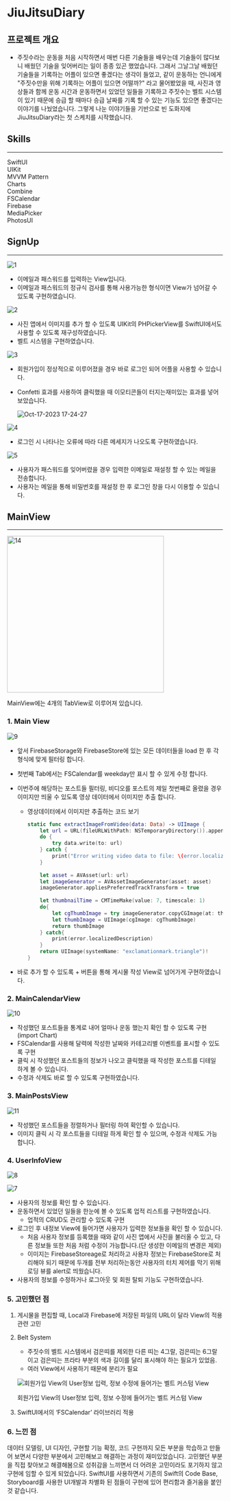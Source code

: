 # JiuJitsuDiary

## 프로젝트 개요
- 주짓수라는 운동을 처음 시작하면서 매번 다른 기술들을 배우는데 기술들이 많다보니 배웠던 기술을 잊어버리는 일이 종종 있곤 했었습니다. 그래서 그날그날 배웠던 기술들을 기록하는 어플이 있으면 좋겠다는 생각이 들었고, 같이 운동하는 언니에게 "주짓수만을 위해 기록하는 어플이 있으면 어떨까?" 라고 물어봤었을 때, 사진과 영상들과 함께 운동 시간과 운동하면서 있었던 일들을 기록하고 주짓수는 벨트 시스템이 있기 때문에 승급 할 때마다 승급 날짜를 기록 할 수 있는 기능도 있으면 좋겠다는 이야기를 나눴었습니다. 그렇게 나눈 이야기들을 기반으로 빈 도화지에 JiuJitsuDiary라는 첫 스케치를 시작했습니다.

## Skills
---
SwiftUI  
UIKit  
MVVM Pattern  
Charts  
Combine  
FSCalendar  
Firebase  
MediaPicker  
PhotosUI  

## SignUp

---

![1](https://github.com/Yeji-Jang1210/JiuJitsuPlanner/assets/62092491/df5f1f91-a9d3-4b0a-a8d9-6f96d101d90a)

- 이메일과 패스워드를 입력하는 View입니다.
- 이메일과 패스워드의 정규식 검사를 통해 사용가능한 형식이면 View가 넘어갈 수 있도록 구현하였습니다.

![2](https://github.com/Yeji-Jang1210/JiuJitsuPlanner/assets/62092491/3422a2bd-90dc-43f4-a0de-54711a8215d5)

- 사진 앱에서 이미지를 추가 할 수 있도록 UIKit의 PHPickerView를 SwiftUI에서도 사용할 수 있도록 재구성하였습니다.
- 벨트 시스템을 구현하였습니다.


![3](https://github.com/Yeji-Jang1210/JiuJitsuPlanner/assets/62092491/7189202c-f05d-4fce-b700-a22bc52fb5d7)

- 회원가입이 정상적으로 이루어졌을 경우 바로 로그인 되어 어플을 사용할 수 있습니다.
- Confetti 효과를 사용하여 클릭했을 때 이모티콘들이 터지는재미있는 효과를 넣어보았습니다.
    
    ![Oct-17-2023 17-24-27](https://github.com/Yeji-Jang1210/JiuJitsuPlanner/assets/62092491/7e041a2e-e0f3-428a-8c43-ded25e706bd4)


    
![4](https://github.com/Yeji-Jang1210/JiuJitsuPlanner/assets/62092491/a6ffcfd5-1e9e-4fe5-8de5-d4ed6966afd1)

- 로그인 시 나타나는 오류에 따라 다른 메세지가 나오도록 구현하였습니다.


![5](https://github.com/Yeji-Jang1210/JiuJitsuPlanner/assets/62092491/1e20ed0d-706a-4a80-9c42-fd9a0288ec16)

- 사용자가 패스워드를 잊어버렸을 경우 입력한 이메일로 재설정 할 수 있는 메일을 전송합니다.
- 사용자는 메일을 통해 비밀번호를 재설정 한 후 로그인 창을 다시 이용할 수 있습니다.

## MainView

---

<img width="366" alt="14" src="https://github.com/Yeji-Jang1210/JiuJitsuDiary/assets/62092491/437b7a37-b804-4baa-a78f-2c3930e36da9">

MainView에는 4개의 TabView로 이루어져 있습니다.  

### 1. Main View

![9](https://github.com/Yeji-Jang1210/JiuJitsuPlanner/assets/62092491/7b47eac7-4381-46f9-9250-2751ae5191b4)

- 앞서 FirebaseStorage와 FirebaseStore에 있는 모든 데이터들을 load 한 후 각 형식에 맞게 필터링 합니다.
- 첫번째 Tab에서는 FSCalendar를 weekday만 표시 할 수 있게 수정 합니다.
- 이번주에 해당하는 포스트들 필터링, 비디오를 포스트의 제일 첫번째로 올렸을 경우 이미지만 띄울 수 있도록 영상 데이터에서 이미지만 추출 합니다.
    - 영상데이터에서 이미지만 추출하는 코드 보기
        
        ```swift
        static func extractImageFromVideo(data: Data) -> UIImage {
            let url = URL(fileURLWithPath: NSTemporaryDirectory()).appendingPathComponent("tempVideo.mp4")
            do {
                try data.write(to: url)
            } catch {
                print("Error writing video data to file: \(error.localizedDescription)")
            }
            
            let asset = AVAsset(url: url)
            let imageGenerator = AVAssetImageGenerator(asset: asset)
            imageGenerator.appliesPreferredTrackTransform = true
            
            let thumbnailTime = CMTimeMake(value: 7, timescale: 1)
            do{
                let cgThumbImage = try imageGenerator.copyCGImage(at: thumbnailTime, actualTime: nil)
                let thumbImage = UIImage(cgImage: cgThumbImage)
                return thumbImage
            } catch{
                print(error.localizedDescription)
            }
            return UIImage(systemName: "exclamationmark.triangle")!
        }
        ```
        
- 바로 추가 할 수 있도록 + 버튼을 통해 게시물 작성 View로 넘어가게 구현하였습니다.

### 2. MainCalendarView

![10](https://github.com/Yeji-Jang1210/JiuJitsuPlanner/assets/62092491/2fa2208f-dc6a-41d2-aabb-3d549b616390)

- 작성했던 포스트들을 통계로 내어 얼마나 운동 했는지 확인 할 수 있도록 구현(import Chart)
- FSCalendar를 사용해 달력에 작성한 날짜와 카테고리별 이벤트를 표시할 수 있도록 구현
- 클릭 시 작성했던 포스트들의 정보가 나오고 클릭했을 때 작성한 포스트를 디테일 하게 볼 수 있습니다.
- 수정과 삭제도 바로 할 수 있도록 구현하였습니다.

### 3. MainPostsView
![11](https://github.com/Yeji-Jang1210/JiuJitsuPlanner/assets/62092491/d94bf04b-2126-462e-af1b-39558128f593)

- 작성했던 포스트들을 정렬하거나 필터링 하여 확인할 수 있습니다.
- 이미지 클릭 시 각 포스트들을 디테일 하게 확인 할 수 있으며, 수정과 삭제도 가능합니다.


### 4. UserInfoView

![8](https://github.com/Yeji-Jang1210/JiuJitsuPlanner/assets/62092491/806f89f3-3452-4582-99b9-4417957f4651)

![7](https://github.com/Yeji-Jang1210/JiuJitsuPlanner/assets/62092491/d213d78d-d0e4-478b-9639-cbd9c64c615f)

- 사용자의 정보를 확인 할 수 있습니다.
- 운동하면서 있었던 일들을 한눈에 볼 수 있도록 업적 리스트를 구현하였습니다.
    - 업적의 CRUD도 관리할 수 있도록 구현
- 로그인 후 내정보 View에 들어가면 사용자가 입력한 정보들을 확인 할 수 있습니다.
    - 처음 사용자 정보를 등록했을 때와 같이 사진 앱에서 사진을 불러올 수 있고, 다른 정보들 또한 처음 처럼 수정이 가능합니다.(단 생성한 이메일의 변경은 제외)
    - 이미지는 FirebaseStoreage로 처리하고 사용자 정보는 FirebaseStore로 처리해야 되기 때문에 두개를 전부 처리하는동안 사용자의 터치 제어를 막기 위해 로딩 뷰를 alert로 띄웠습니다.
- 사용자의 정보를 수정하거나 로그아웃 및 회원 탈퇴 기능도 구현하였습니다.

### 5. 고민했던 점
1. 게시물을 편집할 때, Local과 Firebase에 저장된 파일의 URL이 달라 View의 적용관련 고민
2. Belt System
    - 주짓수의 벨트 시스템에서 검은띠를 제외한 다른 띠는 4그랄, 검은띠는 6그랄이고 검은띠는 프라타 부분의 색과 길이를 달리 표시해야 하는 필요가 있었음.
    - 여러 View에서 사용하기 때문에 분리가 필요
    
    ![회원가입 View의 User정보 입력, 정보 수정에 들어가는 벨트 커스텀 View](https://prod-files-secure.s3.us-west-2.amazonaws.com/7e923ea2-f11f-487a-b272-c20816c1932e/dbc5e4cf-c75f-498f-b2dd-f6df9685db3d/%E1%84%80%E1%85%B3%E1%84%85%E1%85%B5%E1%86%B7.png)
    
    회원가입 View의 User정보 입력, 정보 수정에 들어가는 벨트 커스텀 View
    
3. SwiftUI에서의 ‘FSCalendar’ 라이브러리 적용


### 6. 느낀 점
데이터 모델링, UI 디자인, 구현할 기능 확정, 코드 구현까지 모든 부분을 학습하고 만들어 보면서 다양한 부분에서 고민해보고 해결하는 과정이 재미있었습니다. 고민했던 부분을 직접 찾아보고 해결해봄으로 성취감을 느끼면서 더 어려운 고민이라도 포기하지 않고 구현에 임할 수 있게 되었습니다.
SwiftUI를 사용하면서 기존의 Swift의 Code Base, Storyboard를 사용한 UI개발과 차별화 된 점들이 구현에 있어 편리함과 즐거움을 붙인 것 같습니다.    
